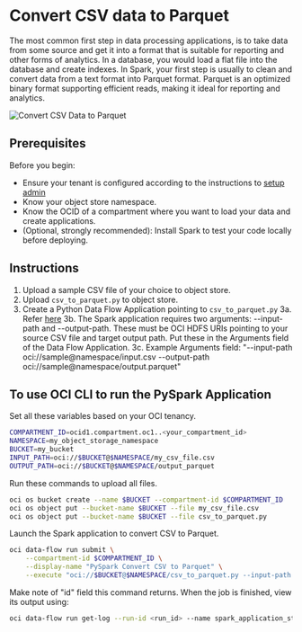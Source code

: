 # Convert CSV data to Parquet

The most common first step in data processing applications, is to take data from some source and get it into a format that is suitable for reporting and other forms of analytics. In a database, you would load a flat file into the database and create indexes. In Spark, your first step is usually to clean and convert data from a text format into Parquet format. Parquet is an optimized binary format supporting efficient reads, making it ideal for reporting and analytics.

![Convert CSV Data to Parquet](./images/csv_to_parquet.png)

## Prerequisites

Before you begin:

* Ensure your tenant is configured according to the instructions to [setup admin](https://docs.cloud.oracle.com/en-us/iaas/data-flow/using/dfs_getting_started.htm#set_up_admin)
* Know your object store namespace.
* Know the OCID of a compartment where you want to load your data and create applications.
* (Optional, strongly recommended): Install Spark to test your code locally before deploying.

## Instructions

1. Upload a sample CSV file of your choice to object store.
2. Upload ```csv_to_parquet.py``` to object store.
3. Create a Python Data Flow Application pointing to ```csv_to_parquet.py```
  3a. Refer [here](https://docs.cloud.oracle.com/en-us/iaas/data-flow/using/dfs_data_flow_library.htm#create_pyspark_app)
  3b. The Spark application requires two arguments: --input-path and --output-path. These must be OCI HDFS URIs pointing to your source CSV file and target output path. Put these in the Arguments field of the Data Flow Application.
  3c. Example Arguments field: "--input-path oci://sample@namespace/input.csv --output-path oci://sample@namespace/output.parquet"

## To use OCI CLI to run the PySpark Application

Set all these variables based on your OCI tenancy.

```sh
COMPARTMENT_ID=ocid1.compartment.oc1..<your_compartment_id>
NAMESPACE=my_object_storage_namespace
BUCKET=my_bucket
INPUT_PATH=oci://$BUCKET@$NAMESPACE/my_csv_file.csv
OUTPUT_PATH=oci://$BUCKET@$NAMESPACE/output_parquet
```

Run these commands to upload all files.

```sh
oci os bucket create --name $BUCKET --compartment-id $COMPARTMENT_ID
oci os object put --bucket-name $BUCKET --file my_csv_file.csv
oci os object put --bucket-name $BUCKET --file csv_to_parquet.py
```

Launch the Spark application to convert CSV to Parquet.

```sh
oci data-flow run submit \
    --compartment-id $COMPARTMENT_ID \
    --display-name "PySpark Convert CSV to Parquet" \
    --execute "oci://$BUCKET@$NAMESPACE/csv_to_parquet.py --input-path $INPUT_PATH --output-path $OUTPUT_PATH"
```

Make note of "id" field this command returns. When the job is finished, view its output using:

```sh
oci data-flow run get-log --run-id <run_id> --name spark_application_stdout.log.gz --file -
```
